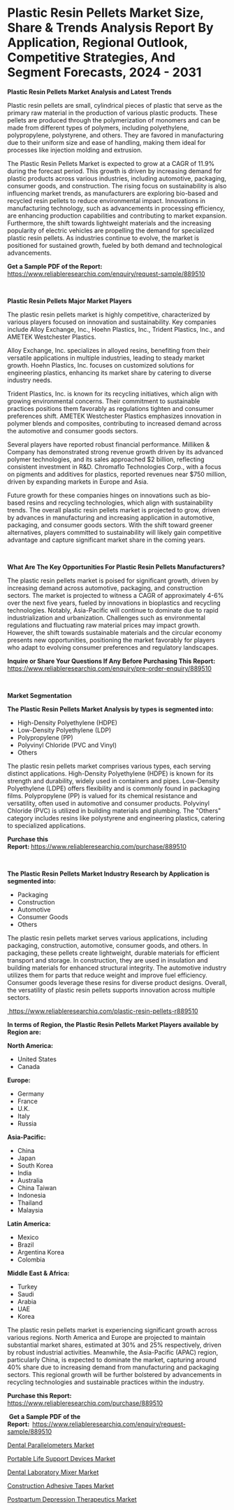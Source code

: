 <p><h1>Plastic Resin Pellets Market Size, Share & Trends Analysis Report By Application, Regional Outlook, Competitive Strategies, And Segment Forecasts, 2024 - 2031</h1></p><p><strong>Plastic Resin Pellets Market Analysis and Latest Trends</strong></p>
<p><p>Plastic resin pellets are small, cylindrical pieces of plastic that serve as the primary raw material in the production of various plastic products. These pellets are produced through the polymerization of monomers and can be made from different types of polymers, including polyethylene, polypropylene, polystyrene, and others. They are favored in manufacturing due to their uniform size and ease of handling, making them ideal for processes like injection molding and extrusion.</p><p>The Plastic Resin Pellets Market is expected to grow at a CAGR of 11.9% during the forecast period. This growth is driven by increasing demand for plastic products across various industries, including automotive, packaging, consumer goods, and construction. The rising focus on sustainability is also influencing market trends, as manufacturers are exploring bio-based and recycled resin pellets to reduce environmental impact. Innovations in manufacturing technology, such as advancements in processing efficiency, are enhancing production capabilities and contributing to market expansion. Furthermore, the shift towards lightweight materials and the increasing popularity of electric vehicles are propelling the demand for specialized plastic resin pellets. As industries continue to evolve, the market is positioned for sustained growth, fueled by both demand and technological advancements.</p></p>
<p><strong>Get a Sample PDF of the Report:&nbsp;</strong> <a href="https://www.reliableresearchiq.com/enquiry/request-sample/889510?utm_campaign=1144&utm_medium=2&utm_source=Github&utm_content=ia&utm_term=09112024&utm_id=plastic-resin-pellets">https://www.reliableresearchiq.com/enquiry/request-sample/889510</a></p>
<p>&nbsp;</p>
<p><strong>Plastic Resin Pellets Major Market Players</strong></p>
<p><p>The plastic resin pellets market is highly competitive, characterized by various players focused on innovation and sustainability. Key companies include Alloy Exchange, Inc., Hoehn Plastics, Inc., Trident Plastics, Inc., and AMETEK Westchester Plastics. </p><p>Alloy Exchange, Inc. specializes in alloyed resins, benefiting from their versatile applications in multiple industries, leading to steady market growth. Hoehn Plastics, Inc. focuses on customized solutions for engineering plastics, enhancing its market share by catering to diverse industry needs.</p><p>Trident Plastics, Inc. is known for its recycling initiatives, which align with growing environmental concerns. Their commitment to sustainable practices positions them favorably as regulations tighten and consumer preferences shift. AMETEK Westchester Plastics emphasizes innovation in polymer blends and composites, contributing to increased demand across the automotive and consumer goods sectors.</p><p>Several players have reported robust financial performance. Milliken & Company has demonstrated strong revenue growth driven by its advanced polymer technologies, and its sales approached $2 billion, reflecting consistent investment in R&D. Chromaflo Technologies Corp., with a focus on pigments and additives for plastics, reported revenues near $750 million, driven by expanding markets in Europe and Asia.</p><p>Future growth for these companies hinges on innovations such as bio-based resins and recycling technologies, which align with sustainability trends. The overall plastic resin pellets market is projected to grow, driven by advances in manufacturing and increasing application in automotive, packaging, and consumer goods sectors. With the shift toward greener alternatives, players committed to sustainability will likely gain competitive advantage and capture significant market share in the coming years.</p></p>
<p>&nbsp;</p>
<p><strong>What Are The Key Opportunities For Plastic Resin Pellets Manufacturers?</strong></p>
<p><p>The plastic resin pellets market is poised for significant growth, driven by increasing demand across automotive, packaging, and construction sectors. The market is projected to witness a CAGR of approximately 4-6% over the next five years, fueled by innovations in bioplastics and recycling technologies. Notably, Asia-Pacific will continue to dominate due to rapid industrialization and urbanization. Challenges such as environmental regulations and fluctuating raw material prices may impact growth. However, the shift towards sustainable materials and the circular economy presents new opportunities, positioning the market favorably for players who adapt to evolving consumer preferences and regulatory landscapes.</p></p>
<p><strong>Inquire or Share Your Questions If Any Before Purchasing This Report:</strong> <a href="https://www.reliableresearchiq.com/enquiry/pre-order-enquiry/889510?utm_campaign=1144&utm_medium=2&utm_source=Github&utm_content=ia&utm_term=09112024&utm_id=plastic-resin-pellets">https://www.reliableresearchiq.com/enquiry/pre-order-enquiry/889510</a></p>
<p>&nbsp;</p>
<p><strong>Market Segmentation</strong></p>
<p><strong>The Plastic Resin Pellets Market Analysis by types is segmented into:</strong></p>
<p><ul><li>High-Density Polyethylene (HDPE)</li><li>Low-Density Polyethylene (LDP)</li><li>Polypropylene (PP)</li><li>Polyvinyl Chloride (PVC and Vinyl)</li><li>Others</li></ul></p>
<p><p>The plastic resin pellets market comprises various types, each serving distinct applications. High-Density Polyethylene (HDPE) is known for its strength and durability, widely used in containers and pipes. Low-Density Polyethylene (LDPE) offers flexibility and is commonly found in packaging films. Polypropylene (PP) is valued for its chemical resistance and versatility, often used in automotive and consumer products. Polyvinyl Chloride (PVC) is utilized in building materials and plumbing. The "Others" category includes resins like polystyrene and engineering plastics, catering to specialized applications.</p></p>
<p><strong>Purchase this Report:&nbsp;</strong><a href="https://www.reliableresearchiq.com/purchase/889510?utm_campaign=1144&utm_medium=2&utm_source=Github&utm_content=ia&utm_term=09112024&utm_id=plastic-resin-pellets">https://www.reliableresearchiq.com/purchase/889510</a></p>
<p>&nbsp;</p>
<p><strong>The Plastic Resin Pellets Market Industry Research by Application is segmented into:</strong></p>
<p><ul><li>Packaging</li><li>Construction</li><li>Automotive</li><li>Consumer Goods</li><li>Others</li></ul></p>
<p><p>The plastic resin pellets market serves various applications, including packaging, construction, automotive, consumer goods, and others. In packaging, these pellets create lightweight, durable materials for efficient transport and storage. In construction, they are used in insulation and building materials for enhanced structural integrity. The automotive industry utilizes them for parts that reduce weight and improve fuel efficiency. Consumer goods leverage these resins for diverse product designs. Overall, the versatility of plastic resin pellets supports innovation across multiple sectors.</p></p>
<p><a href="https://www.reliableresearchiq.com/plastic-resin-pellets-r889510?utm_campaign=1144&utm_medium=2&utm_source=Github&utm_content=ia&utm_term=09112024&utm_id=plastic-resin-pellets">&nbsp;https://www.reliableresearchiq.com/plastic-resin-pellets-r889510</a></p>
<p><strong>In terms of Region, the Plastic Resin Pellets Market Players available by Region are:</strong></p>
<p>
    <p> <strong> North America: </strong>
        <ul>
            <li>United States</li>
            <li>Canada</li>
        </ul>
        </p> 
    <p> <strong> Europe: </strong>
        <ul>
            <li>Germany</li>
            <li>France</li>
            <li>U.K.</li>
            <li>Italy</li>
            <li>Russia</li>
        </ul>
        </p> 
    <p> <strong> Asia-Pacific: </strong>
        <ul>
            <li>China</li>
            <li>Japan</li>
            <li>South Korea</li>
            <li>India</li>
            <li>Australia</li>
            <li>China Taiwan</li>
            <li>Indonesia</li>
            <li>Thailand</li>
            <li>Malaysia</li>
        </ul>
        </p> 
    <p> <strong> Latin America: </strong>
        <ul>
            <li>Mexico</li>
            <li>Brazil</li>
            <li>Argentina Korea</li>
            <li>Colombia</li>
        </ul>
        </p> 
    <p> <strong> Middle East & Africa: </strong>
        <ul>
            <li>Turkey</li>
            <li>Saudi</li>
            <li>Arabia</li>
            <li>UAE</li>
            <li>Korea</li>
        </ul>
    </p>
    </p>
<p><p>The plastic resin pellets market is experiencing significant growth across various regions. North America and Europe are projected to maintain substantial market shares, estimated at 30% and 25% respectively, driven by robust industrial activities. Meanwhile, the Asia-Pacific (APAC) region, particularly China, is expected to dominate the market, capturing around 40% share due to increasing demand from manufacturing and packaging sectors. This regional growth will be further bolstered by advancements in recycling technologies and sustainable practices within the industry.</p></p>
<p><strong>Purchase this Report: </strong><a href="https://www.reliableresearchiq.com/purchase/889510?utm_campaign=1144&utm_medium=2&utm_source=Github&utm_content=ia&utm_term=09112024&utm_id=plastic-resin-pellets">https://www.reliableresearchiq.com/purchase/889510</a></p>
<p>&nbsp;<strong>Get a Sample PDF of the Report:&nbsp;&nbsp;</strong><a href="https://www.reliableresearchiq.com/enquiry/request-sample/889510?utm_campaign=1144&utm_medium=2&utm_source=Github&utm_content=ia&utm_term=09112024&utm_id=plastic-resin-pellets">https://www.reliableresearchiq.com/enquiry/request-sample/889510</a></p>
<p><strong></strong></p>
<p><p><a href="https://issuu.com/reportprime-2/docs/dental-parallelometers-market-size-_c16a29599b1af2?utm_campaign=1144&utm_medium=2&utm_source=Github&utm_content=ia&utm_term=09112024&utm_id=plastic-resin-pellets">Dental Parallelometers Market</a></p><p><a href="https://www.linkedin.com/pulse/portable-life-support-devices-market-essentials-key-players-demand-c6gif?utm_campaign=1144&utm_medium=2&utm_source=Github&utm_content=ia&utm_term=09112024&utm_id=plastic-resin-pellets">Portable Life Support Devices Market</a></p><p><a href="https://issuu.com/reportprime-2/docs/dental-laboratory-mixer-market-size_00678d81cfb979?utm_campaign=1144&utm_medium=2&utm_source=Github&utm_content=ia&utm_term=09112024&utm_id=plastic-resin-pellets">Dental Laboratory Mixer Market</a></p><p><a href="https://github.com/kaceycoody4m/Market-Research-Report-List-1/blob/main/construction-adhesive-tapes-market.md?utm_campaign=1144&utm_medium=2&utm_source=Github&utm_content=ia&utm_term=09112024&utm_id=plastic-resin-pellets">Construction Adhesive Tapes Market</a></p><p><a href="https://www.linkedin.com/pulse/disruption-innovation-postpartum-depression-therapeutics-industry-qgkic?utm_campaign=1144&utm_medium=2&utm_source=Github&utm_content=ia&utm_term=09112024&utm_id=plastic-resin-pellets">Postpartum Depression Therapeutics Market</a></p></p>